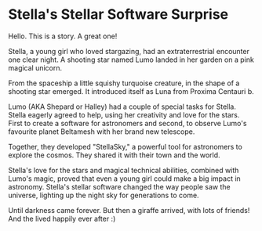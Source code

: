 # Stella's Stellar Software Surprise

Hello. This is a story. A great one!

Stella, a young girl who loved stargazing, had an extraterrestrial encounter one clear 
night. A shooting star named Lumo landed in her garden on a pink magical unicorn.

From the spaceship a little squishy turquoise creature, in the 
shape of a shooting star emerged. It introduced itself as Luna from Proxima Centauri b.

Lumo (AKA Shepard or Halley) had a couple of special tasks for Stella. Stella eagerly agreed to help, 
using her creativity and love for the stars. First to create a software 
for astronomers and second, to observe Lumo's favourite planet Beltamesh 
with her brand new telescope.

Together, they developed "StellaSky," a powerful tool for astronomers to explore
the cosmos. They shared it with their town and the world.

Stella's love for the stars and magical technical abilities, combined with Lumo's magic, proved that even a 
young girl could make a big impact in astronomy. Stella's stellar software 
changed the way people saw the universe, lighting up the night sky for 
generations to come.

Until darkness came forever. But then a giraffe arrived, with lots of friends!
And the lived happily ever after :)